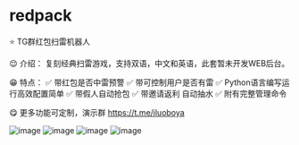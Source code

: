 # redpack

⭐️ TG群红包扫雷机器人

😌 介绍：
复刻经典扫雷游戏，支持双语，中文和英语，此套暂未开发WEB后台。

😁 特点：
✅ 带红包是否中雷预警
✅ 带可控制用户是否有雷
✅ Python语言编写运行高效配置简单
✅ 带假人自动抢包
✅ 带邀请返利 自动抽水
✅ 附有完整管理命令

😋 更多功能可定制，演示群 https://t.me/iluoboya

![image](https://github.com/black-dotcom/redpack/assets/62455479/077d7cc7-77f3-4dff-850e-34061df0c096)
![image](https://github.com/black-dotcom/redpack/assets/62455479/4b3d8a7d-2aab-4570-892b-fdbb4c4e4b64)
![image](https://github.com/black-dotcom/redpack/assets/62455479/36c454c5-9159-42b4-ab95-e33dbcd0ddb8)
![image](https://github.com/black-dotcom/redpack/assets/62455479/7620bb4e-6a60-43d3-9058-ec64a3ebf8e4)

